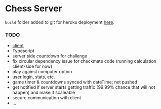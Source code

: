 # Chess Server

`build` folder added to git for heroku deployment [here](https://chess-by-jack-mcgraw.herokuapp.com/).

### TODO

- [client](https://github.com/jckmgraw/chess-client)
- Typescript
- server side countdown for challenge
- fix circular dependency issue for checkmate code (running calculation client-side for now)
- play against computer option
- user login, stats, etc.
- game timer & countdowns synced with dateTime; not pushed
- get notified if server starts getting traffic (99.99% chance that will not happen) and make it scaleable
- secure communication with client
- ...
